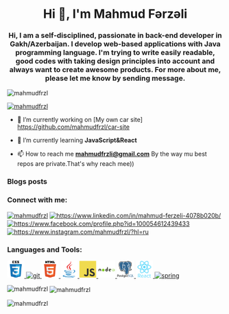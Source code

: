 <h1 align="center">Hi 👋, I'm Mahmud Fərzəli</h1>
<h3 align="center">Hi, I am a self-disciplined, passionate in back-end developer in Gakh/Azerbaijan. I develop web-based applications with Java programming language. I'm trying to write easily readable, good codes with taking design principles into account and always want to create awesome products. For more about me, please let me know by sending message.</h3>

<p align="left"> <img src="https://komarev.com/ghpvc/?username=mahmudfrzl&label=Profile%20views&color=0e75b6&style=flat" alt="mahmudfrzl" /> </p>

<p align="left"> <a href="https://github.com/ryo-ma/github-profile-trophy"><img src="https://github-profile-trophy.vercel.app/?username=mahmudfrzl" alt="mahmudfrzl" /></a> </p>

- 🔭 I’m currently working on [My own car site] https://github.com/mahmudfrzl/car-site

- 🌱 I’m currently learning **JavaScript&React**

- 📫 How to reach me **mahmudfrzli@gmail.com** By the way mu best repos are private.That's why reach mee))

### Blogs posts
<!-- BLOG-POST-LIST:START -->
<!-- BLOG-POST-LIST:END -->

<h3 align="left">Connect with me:</h3>
<p align="left">
<a href="https://dev.to/mahmudfrzl" target="blank"><img align="center" src="https://cdn.jsdelivr.net/npm/simple-icons@3.0.1/icons/dev-dot-to.svg" alt="mahmudfrzl" height="30" width="40" /></a>
<a href="https://linkedin.com/in/https://www.linkedin.com/in/mahmud-ferzeli-4078b020b/" target="blank"><img align="center" src="https://raw.githubusercontent.com/rahuldkjain/github-profile-readme-generator/master/src/images/icons/Social/linked-in-alt.svg" alt="https://www.linkedin.com/in/mahmud-ferzeli-4078b020b/" height="30" width="40" /></a>
<a href="https://fb.com/https://www.facebook.com/profile.php?id=100054612439433" target="blank"><img align="center" src="https://raw.githubusercontent.com/rahuldkjain/github-profile-readme-generator/master/src/images/icons/Social/facebook.svg" alt="https://www.facebook.com/profile.php?id=100054612439433" height="30" width="40" /></a>
<a href="https://instagram.com/https://www.instagram.com/mahmudfrzl/?hl=ru" target="blank"><img align="center" src="https://raw.githubusercontent.com/rahuldkjain/github-profile-readme-generator/master/src/images/icons/Social/instagram.svg" alt="https://www.instagram.com/mahmudfrzl/?hl=ru" height="30" width="40" /></a>
</p>

<h3 align="left">Languages and Tools:</h3>
<p align="left"> <a href="https://www.w3schools.com/css/" target="_blank"> <img src="https://raw.githubusercontent.com/devicons/devicon/master/icons/css3/css3-original-wordmark.svg" alt="css3" width="40" height="40"/> </a> <a href="https://git-scm.com/" target="_blank"> <img src="https://www.vectorlogo.zone/logos/git-scm/git-scm-icon.svg" alt="git" width="40" height="40"/> </a> <a href="https://www.w3.org/html/" target="_blank"> <img src="https://raw.githubusercontent.com/devicons/devicon/master/icons/html5/html5-original-wordmark.svg" alt="html5" width="40" height="40"/> </a> <a href="https://www.java.com" target="_blank"> <img src="https://raw.githubusercontent.com/devicons/devicon/master/icons/java/java-original.svg" alt="java" width="40" height="40"/> </a> <a href="https://developer.mozilla.org/en-US/docs/Web/JavaScript" target="_blank"> <img src="https://raw.githubusercontent.com/devicons/devicon/master/icons/javascript/javascript-original.svg" alt="javascript" width="40" height="40"/> </a> <a href="https://nodejs.org" target="_blank"> <img src="https://raw.githubusercontent.com/devicons/devicon/master/icons/nodejs/nodejs-original-wordmark.svg" alt="nodejs" width="40" height="40"/> </a> <a href="https://www.postgresql.org" target="_blank"> <img src="https://raw.githubusercontent.com/devicons/devicon/master/icons/postgresql/postgresql-original-wordmark.svg" alt="postgresql" width="40" height="40"/> </a> <a href="https://reactjs.org/" target="_blank"> <img src="https://raw.githubusercontent.com/devicons/devicon/master/icons/react/react-original-wordmark.svg" alt="react" width="40" height="40"/> </a> <a href="https://spring.io/" target="_blank"> <img src="https://www.vectorlogo.zone/logos/springio/springio-icon.svg" alt="spring" width="40" height="40"/> </a> </p>

<p><img align="left" src="https://github-readme-stats.vercel.app/api/top-langs?username=mahmudfrzl&show_icons=true&theme=tokyonight&locale=en&layout=compact" alt="mahmudfrzl" /></p>

<p>&nbsp;<img align="center" src="https://github-readme-stats.vercel.app/api?username=mahmudfrzl&show_icons=true&theme=tokyonight&locale=en" alt="mahmudfrzl" /></p>

<p><img align="center" src="https://github-readme-streak-stats.herokuapp.com/?user=mahmudfrzl&theme=tokyonight" alt="mahmudfrzl" /></p>
